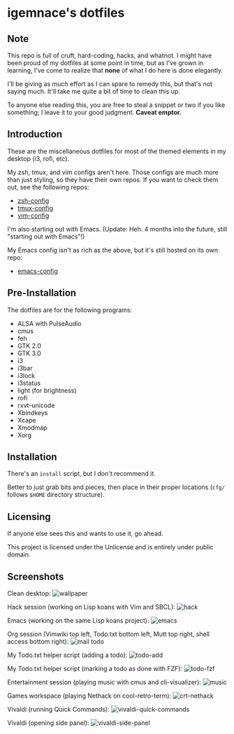 # igemnace's dotfiles

## Note

This repo is full of cruft, hard-coding, hacks, and whatnot. I might have been
proud of my dotfiles at some point in time, but as I've grown in learning, I've
come to realize that **none** of what I do here is done elegantly.

I'll be giving as much effort as I can spare to remedy this, but that's not
saying much. It'll take me quite a bit of time to clean this up.

To anyone else reading this, you are free to steal a snippet or two if you like
something; I leave it to your good judgment. **Caveat emptor.**

## Introduction

These are the miscellaneous dotfiles for most of the themed elements in my
desktop (i3, rofi, etc).

My zsh, tmux, and vim configs aren't here. Those configs are much more than just
styling, so they have their own repos. If you want to check them out, see the
following repos:

- [zsh-config](https://github.com/igemnace/zsh-config)
- [tmux-config](https://github.com/igemnace/tmux-config)
- [vim-config](https://github.com/igemnace/vim-config)

I'm also starting out with Emacs. (Update: Heh. 4 months into the future, still
"starting out with Emacs"!)

My Emacs config isn't as rich as the above, but it's still hosted on its own
repo:

- [emacs-config](https://github.com/igemnace/emacs-config)

## Pre-Installation

The dotfiles are for the following programs:

- ALSA with PulseAudio
- cmus
- feh
- GTK 2.0
- GTK 3.0
- i3
- i3bar
- i3lock
- i3status
- light (for brightness)
- rofi
- rxvt-unicode
- Xbindkeys
- Xcape
- Xmodmap
- Xorg

## Installation

There's an `install` script, but I don't recommend it.

Better to just grab bits and pieces, then place in their proper locations
(`cfg/` follows `$HOME` directory structure).

## Licensing

If anyone else sees this and wants to use it, go ahead.

This project is licensed under the Unlicense and is entirely under public
domain.

## Screenshots

Clean desktop:
![wallpaper](https://user-images.githubusercontent.com/22214206/30312744-63cfe37c-97cd-11e7-8a8c-4951465b8994.png)

Hack session (working on Lisp koans with Vim and SBCL):
![hack](https://user-images.githubusercontent.com/22214206/30312735-6392309a-97cd-11e7-9a79-a93b06223ac2.png)

Emacs (working on the same Lisp koans project):
![emacs](https://user-images.githubusercontent.com/22214206/30312734-63920a48-97cd-11e7-845d-26b498e83ce0.png)

Org session (Vimwiki top left, Todo.txt bottom left, Mutt top right, shell
access bottom right):
![mail todo](https://user-images.githubusercontent.com/22214206/30312738-6394ca58-97cd-11e7-8b19-47e4ec83a775.png)

My Todo.txt helper script (adding a todo):
![todo-add](https://user-images.githubusercontent.com/22214206/30312743-63cb43bc-97cd-11e7-8106-ca5696eefae8.png)

My Todo.txt helper script (marking a todo as done with FZF):
![todo-fzf](https://user-images.githubusercontent.com/22214206/30312742-63ca4520-97cd-11e7-8d1c-e8bbf31ff9a7.png)

Entertainment session (playing music with cmus and cli-visualizer):
![music](https://user-images.githubusercontent.com/22214206/30312739-63a6c7bc-97cd-11e7-9980-03b773a78dbe.png)

Games workspace (playing Nethack on cool-retro-term):
![crt-nethack](https://user-images.githubusercontent.com/22214206/30312736-63929dc8-97cd-11e7-8129-adf3b95e514f.png)

Vivaldi (running Quick Commands):
![vivaldi-quick-commands](https://user-images.githubusercontent.com/22214206/30312741-63c9fdfe-97cd-11e7-9390-86747399c1dc.png)

Vivaldi (opening side panel):
![vivaldi-side-panel](https://user-images.githubusercontent.com/22214206/30312740-63c9bd1c-97cd-11e7-82b1-871a0ad34b95.png)
